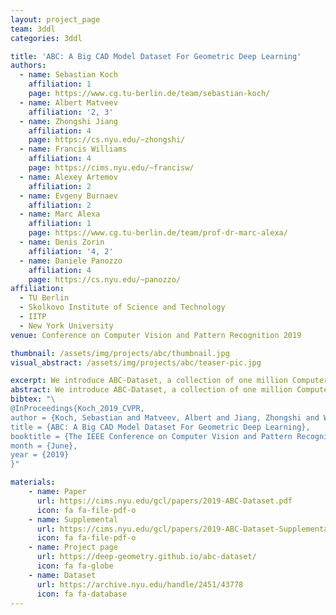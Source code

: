 ```yaml
---
layout: project_page
team: 3ddl
categories: 3ddl

title: 'ABC: A Big CAD Model Dataset For Geometric Deep Learning'
authors:
  - name: Sebastian Koch 
    affiliation: 1
    page: https://www.cg.tu-berlin.de/team/sebastian-koch/
  - name: Albert Matveev
    affiliation: '2, 3'
  - name: Zhongshi Jiang
    affiliation: 4
    page: https://cs.nyu.edu/~zhongshi/
  - name: Francis Williams
    affiliation: 4
    page: https://cims.nyu.edu/~francisw/
  - name: Alexey Artemov
    affiliation: 2
  - name: Evgeny Burnaev
    affiliation: 2
  - name: Marc Alexa
    affiliation: 1
    page: https://www.cg.tu-berlin.de/team/prof-dr-marc-alexa/
  - name: Denis Zorin
    affiliation: '4, 2'
  - name: Daniele Panozzo
    affiliation: 4
    page: https://cs.nyu.edu/~panozzo/
affiliation:
  - TU Berlin
  - Skolkovo Institute of Science and Technology
  - IITP
  - New York University
venue: Conference on Computer Vision and Pattern Recognition 2019

thumbnail: /assets/img/projects/abc/thumbnail.jpg
visual_abstract: /assets/img/projects/abc/teaser-pic.jpg

excerpt: We introduce ABC-Dataset, a collection of one million Computer-Aided Design (CAD) models for research of geometric deep learning methods and applications. Each model is a collection of explicitly parametrized curves and surfaces, providing ground truth for differential quantities, patch segmentation, geometric feature detection, and shape reconstruction.
abstract: We introduce ABC-Dataset, a collection of one million Computer-Aided Design (CAD) models for research of geometric deep learning methods and applications. Each model is a collection of explicitly parametrized curves and surfaces, providing ground truth for differential quantities, patch segmentation, geometric feature detection, and shape reconstruction. Sampling the parametric descriptions of surfaces and curves allows generating data in different formats and resolutions, enabling fair comparisons for a wide range of geometric learning algorithms. As a use case for our dataset, we perform a large-scale benchmark for estimation of surface normals, comparing existing data driven methods and evaluating their performance against both the ground truth and traditional normal estimation methods.
bibtex: "\
@InProceedings{Koch_2019_CVPR,
author = {Koch, Sebastian and Matveev, Albert and Jiang, Zhongshi and Williams, Francis and Artemov, Alexey and Burnaev, Evgeny and Alexa, Marc and Zorin, Denis and Panozzo, Daniele},
title = {ABC: A Big CAD Model Dataset For Geometric Deep Learning},
booktitle = {The IEEE Conference on Computer Vision and Pattern Recognition (CVPR)},
month = {June},
year = {2019}
}"

materials:
    - name: Paper
      url: https://cims.nyu.edu/gcl/papers/2019-ABC-Dataset.pdf
      icon: fa fa-file-pdf-o
    - name: Supplemental
      url: https://cims.nyu.edu/gcl/papers/2019-ABC-Dataset-Supplemental.pdf
      icon: fa fa-file-pdf-o
    - name: Project page
      url: https://deep-geometry.github.io/abc-dataset/
      icon: fa fa-globe
    - name: Dataset
      url: https://archive.nyu.edu/handle/2451/43778
      icon: fa fa-database
---
```


